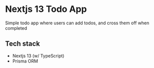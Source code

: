 # Nextjs 13 Todo App

Simple todo app where users can add todos, and cross them off when completed

## Tech stack
- Nextjs 13 (w/ TypeScript)
- Prisma ORM
